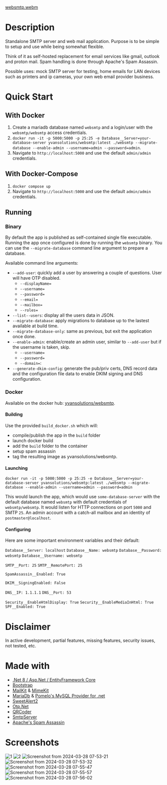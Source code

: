 [websmtp.webm](https://github.com/monaha-hundo/websmtp/assets/139830086/3f4b4234-9442-408c-90d4-ea73ed4ada39)

# Description
Standalone SMTP server and web mail application. Purpose is to be simple to setup and use while being somewhat flexible. 

Think of it as self-hosted replacement for email services like gmail, outlook and proton mail.
Spam handling is done through Apache's Spam Assassin.

Possible uses: mock SMTP server for testing, home emails for LAN devices such as printers and ip cameras, your own web email provider business.

# Quick Start
## With Docker
1. Create a mariadb database named `websmtp` and a login/user with the `websmtp/websmtp` access credentials.
2. `docker run -it -p 5000:5000 -p 25:25 -e Database__Server=your-database-server yvansolutions/websmtp:latest ./websmtp --migrate-database --enable-admin --username=admin --password=admin`.
3. Navigate to `http://localhost:5000` and use the default `admin/admin` credentials.
## With  Docker-Compose
1. `docker compose up`
2. Navigate to `http://localhost:5000` and use the default `admin/admin` credentials.

## Running
### Binary
By default the app is published as self-contained single file executable. 
Running the app once configured is done by running the `websmtp` binary.
You can use the `--migrate-database` command line argument to prepare a database.

Available command line arguments:
- `--add-user`: quickly add a user by answering a couple of questions. User will have OTP disabled.
  - `--displayName=`
  - `--username=`
  - `--password=`
  - `--email=`
  - `--mailbox=`
  - `--roles=`
- `--list--users`: display all the users data in JSON.
- `--migrate-database`: apply migrations to database up to the lastest available at build time.
- `--migrate-database-only`: same as previous, but exit the application once done.
- `--enable-admin`: enable/create an admin user, similar to `--add-user` but if the username is taken, skip.
  - `--username=`
  - `--password=`
  - `--domain=`:
- `--generate-dkim-config`: generate the pub/priv certs, DNS record data and the configuration file data to enable DKIM signing and DNS configuration.

### Docker
Available on the docker hub: [yvansolutions/websmtp](https://hub.docker.com/r/yvansolutions/websmtp).
#### Building
Use the provided `build_docker.sh` which will: 
- compile/publish the app in the `build` folder
- launch docker build
- add the `build` folder to the container
- setup spam assassin
- tag the resulting image as yvansolutions/websmtp.

#### Launching
`docker run -it -p 5000:5000 -p 25:25 -e Database__Server=your-database-server yvansolutions/websmtp:latest ./websmtp --migrate-database --enable-admin --username=admin --password=admin`

This would launch the app, which would use `some-database-server` with the default database named `websmtp` with default credentials of `websmtp/websmtp`. It would listen for HTTP connections on port `5000` and SMTP `25`. An admin account with a catch-all mailbox and an identity of `postmaster@localhost`.

#### Configuring
Here are some important environment variables and their default:

`Database__Server: localhost`
`Database__Name: websmtp`
`Database__Password: websmtp`
`Database__Username: websmtp`

`SMTP__Port: 25`
`SMTP__RemotePort: 25`

`SpamAssassin__Enabled: True`

`DKIM__SigningEnabled: False`

`DNS__IP: 1.1.1.1`
`DNS__Port: 53`

`Security__EnableHtmlDisplay: True`
`Security__EnableMediaInHtml: True`
`SPF__Enabled: True`

# Disclaimer
In active development, partial features, missing features, security issues, not tested, etc.

# Made with
- [ .Net 8 / Asp.Net / EntityFramework Core](https://dotnet.microsoft.com/)
- [Bootstrap](https://getbootstrap.com/)
- [MailKit](https://github.com/jstedfast/MailKit) & [MimeKit](https://github.com/jstedfast/MimeKit) 
- [MariaDb](https://mariadb.org/) & [Pomelo's MySQL Provider for .net](https://github.com/PomeloFoundation/Pomelo.EntityFrameworkCore.MySql)
- [SweetAlert2](https://sweetalert2.github.io/)
- [Otp.Net](https://github.com/kspearrin/Otp.NET)
- [QRCoder](https://github.com/codebude/QRCoder)
- [SmtpServer](https://github.com/cosullivan/SmtpServer)
- [Apache's Spam Assassin](https://spamassassin.apache.org/)

# Screenshots
![1](https://github.com/monaha-hundo/websmtp/assets/139830086/cb880b72-db72-428b-a60c-7dfbbe7d8114)
![2](https://github.com/monaha-hundo/websmtp/assets/139830086/0e28c450-d3a7-4935-8d99-d8dd52594f89)
![Screenshot from 2024-03-28 07-53-21](https://github.com/monaha-hundo/websmtp/assets/139830086/317654d2-cd1b-40a4-9453-f01ab9669c2f)
![Screenshot from 2024-03-28 07-53-32](https://github.com/monaha-hundo/websmtp/assets/139830086/cdb07c28-9810-4917-8d58-aa85e89bc6f6)
![Screenshot from 2024-03-28 07-55-47](https://github.com/monaha-hundo/websmtp/assets/139830086/e715888c-fe1d-46f8-883c-32f93fc62732)
![Screenshot from 2024-03-28 07-55-57](https://github.com/monaha-hundo/websmtp/assets/139830086/991b504b-457c-485e-ba88-017aa3482490)
![Screenshot from 2024-03-28 07-56-02](https://github.com/monaha-hundo/websmtp/assets/139830086/31672560-b6cb-4a57-9394-89bbeb78c397)
